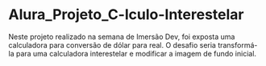 # Alura_Projeto_C-lculo-Interestelar
Neste projeto realizado na semana de Imersão Dev, foi exposta uma calculadora para conversão de dólar para real. O desafio seria transformá-la para uma calculadora interestelar e modificar a imagem de fundo inicial.
